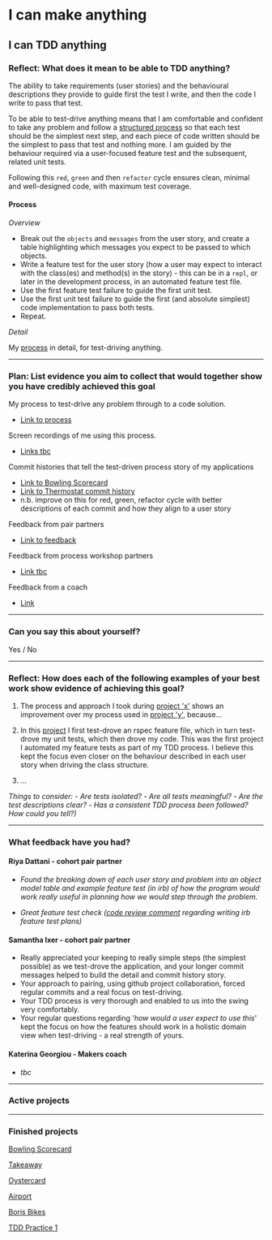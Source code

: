# I can make anything

## I can TDD anything

### Reflect: What does it mean to be able to TDD anything?

The ability to take requirements (user stories) and the behavioural descriptions they provide to guide first the test I write, and then the code I write to pass that test.

To be able to test-drive anything means that I am comfortable and confident to take any problem and follow a [structured process](https://github.com/mattTea/Portfolio/blob/master/processes/tdd.md) so that each test should be the simplest next step, and each piece of code written should be the simplest to pass that test and nothing more. I am guided by the behaviour required via a user-focused feature test and the subsequent, related unit tests.

Following this `red`, `green` and then `refactor` cycle ensures clean, minimal and well-designed code, with maximum test coverage.


#### Process

_Overview_

- Break out the `objects` and `messages` from the user story, and create a table highlighting which messages you expect to be passed to which objects.
- Write a feature test for the user story (how a user may expect to interact with the class(es) and method(s) in the story) - this can be in a `repl`, or later in the development process, in an automated feature test file.
- Use the first feature test failure to guide the first unit test.
- Use the first unit test failure to guide the first (and absolute simplest) code implementation to pass both tests.
- Repeat.


_Detail_

My [process](https://github.com/mattTea/Portfolio/blob/master/processes/tdd.md) in detail, for test-driving anything.


------

### Plan: List evidence you aim to collect that would together show you have credibly achieved this goal

My process to test-drive any problem through to a code solution.
- [Link to process](https://github.com/mattTea/Portfolio/blob/master/processes/tdd.md)

Screen recordings of me using this process.
- [Links tbc]()

Commit histories that tell the test-driven process story of my applications
- [Link to Bowling Scorecard](https://github.com/mattTea/bowling-challenge/commits/master)
- [Link to Thermostat commit history](https://github.com/samanthaixer/thermostatWeds/commits/master)
- n.b. improve on this for red, green, refactor cycle with better descriptions of each commit and how they align to a user story

Feedback from pair partners
- [Link to feedback](https://github.com/mattTea/Portfolio/blob/master/goals_and_evidence/1_make_anything/1_tdd_anything.md#what-feedback-have-you-had)

Feedback from process workshop partners
- [Link tbc]()

Feedback from a coach
- [Link](https://github.com/mattTea/Portfolio/blob/master/goals_and_evidence/1_make_anything/1_tdd_anything.md#katerina-georgiou-makers-coach)


------

### Can you say this about yourself? 

Yes / No


------

### Reflect: How does each of the following examples of your best work show evidence of achieving this goal?

1. The process and approach I took during [project 'x']() shows an improvement over my process used in [project 'y'](), because...

2. In this [project]() I first test-drove an rspec feature file, which in turn test-drove my unit tests, which then drove my code. This was the first project I automated my feature tests as part of my TDD process. I believe this kept the focus even closer on the behaviour described in each user story when driving the class structure.

3. ...


_Things to consider:_
_- Are tests isolated?_
_- Are all tests meaningful?_
_- Are the test descriptions clear?_
_- Has a consistent TDD process been followed? How could you tell?)_


------

### What feedback have you had?

#### Riya Dattani - cohort pair partner

  - _Found the breaking down of each user story and problem into an object model table and example feature test (in irb) of how the program would work really useful in planning how we would step through the problem._

  - _Great feature test check ([code review comment](https://github.com/makersacademy/airport_challenge/pull/1328#discussion_r264163812) regarding writing irb feature test plans)_


#### Samantha Ixer - cohort pair partner

- Really appreciated your keeping to really simple steps (the simplest possible) as we test-drove the application, and your longer commit messages helped to build the detail and commit history story.
- Your approach to pairing, using github project collaboration, forced regular commits and a real focus on test-driving.
- Your TDD process is very thorough and enabled to  us into the swing very comfortably.
- Your regular questions regarding '_how would a user expect to use this_' kept the focus on how the features should work in a holistic domain view when test-driving - a real strength of yours.


#### Katerina Georgiou - Makers coach

- _tbc_


------

### Active projects


------

### Finished projects

[Bowling Scorecard](https://github.com/mattTea/Portfolio/blob/master/projects/bowling.md)

[Takeaway](https://github.com/mattTea/Portfolio/blob/master/projects/takeaway.md)

[Oystercard](https://github.com/mattTea/Portfolio/blob/master/projects/oystercard.md)

[Airport](https://github.com/mattTea/Portfolio/blob/master/projects/airport.md)

[Boris Bikes](https://github.com/mattTea/Portfolio/blob/master/projects/boris_bikes.md)

[TDD Practice 1](https://github.com/mattTea/Portfolio/blob/master/projects/tdd_practice_1.md)
